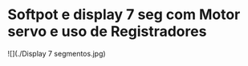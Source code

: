
# Softpot e display 7 seg com Motor servo e uso de Registradores

![](./Display 7 segmentos.jpg)

  

<!--
By Alisson Cavalcante e Silva
26/09/2018
-->

